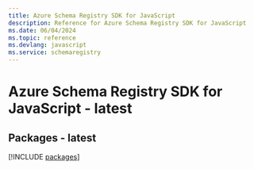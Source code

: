 ```yaml
---
title: Azure Schema Registry SDK for JavaScript
description: Reference for Azure Schema Registry SDK for JavaScript
ms.date: 06/04/2024
ms.topic: reference
ms.devlang: javascript
ms.service: schemaregistry
---
```

# Azure Schema Registry SDK for JavaScript - latest
## Packages - latest
[!INCLUDE [packages](schema-registry-index.md)]